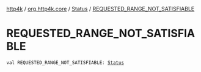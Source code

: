 [http4k](../../index.md) / [org.http4k.core](../index.md) / [Status](index.md) / [REQUESTED_RANGE_NOT_SATISFIABLE](./-r-e-q-u-e-s-t-e-d_-r-a-n-g-e_-n-o-t_-s-a-t-i-s-f-i-a-b-l-e.md)

# REQUESTED_RANGE_NOT_SATISFIABLE

`val REQUESTED_RANGE_NOT_SATISFIABLE: `[`Status`](index.md)